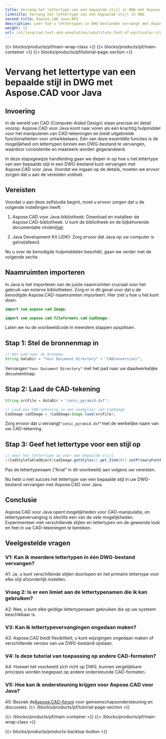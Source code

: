 ```yaml
---
title: Vervang het lettertype van een bepaalde stijl in DWG met Aspose.CAD voor Java
linktitle: Vervang het lettertype van een bepaalde stijl in DWG
second_title: Aspose.CAD Java-API
description: Leer hoe u lettertypen in DWG-bestanden vervangt met Aspose.CAD voor Java. Stapsgewijze handleiding voor het nauwkeurig aanpassen van stijlen.
weight: 12
url: /nl/java/cad-text-and-annotation/substitute-font-of-particular-style-in-dwg/
---
```


{{< blocks/products/pf/main-wrap-class >}}
{{< blocks/products/pf/main-container >}}
{{< blocks/products/pf/tutorial-page-section >}}

# Vervang het lettertype van een bepaalde stijl in DWG met Aspose.CAD voor Java

## Invoering

In de wereld van CAD (Computer-Aided Design) staan precisie en detail voorop. Aspose.CAD voor Java komt naar voren als een krachtig hulpmiddel voor het manipuleren van CAD-tekeningen en biedt uitgebreide functionaliteiten voor ontwikkelaars. Eén van deze essentiële functies is de mogelijkheid om lettertypen binnen een DWG-bestand te vervangen, waardoor consistentie en maatwerk worden gegarandeerd.

In deze stapsgewijze handleiding gaan we dieper in op hoe u het lettertype van een bepaalde stijl in een DWG-bestand kunt vervangen met Aspose.CAD voor Java. Voordat we ingaan op de details, moeten we ervoor zorgen dat u aan de vereisten voldoet.

## Vereisten

Voordat u aan deze zelfstudie begint, moet u ervoor zorgen dat u de volgende instellingen heeft:

1.  Aspose.CAD voor Java-bibliotheek: Download en installeer de Aspose.CAD-bibliotheek. U kunt de bibliotheek en de bijbehorende documentatie vinden[hier](https://releases.aspose.com/cad/java/).

2. Java Development Kit (JDK): Zorg ervoor dat Java op uw computer is geïnstalleerd.

Nu u over de benodigde hulpmiddelen beschikt, gaan we verder met de volgende sectie.

## Naamruimten importeren

In Java is het importeren van de juiste naamruimten cruciaal voor het gebruik van externe bibliotheken. Zorg er in dit geval voor dat u de benodigde Aspose.CAD-naamruimten importeert. Hier ziet u hoe u het kunt doen:

```java
import com.aspose.cad.Image;

import com.aspose.cad.fileformats.cad.CadImage;

```

Laten we nu de voorbeeldcode in meerdere stappen opsplitsen.

## Stap 1: Stel de bronnenmap in

```java
// Het pad naar de bronmap.
String dataDir = "Your Document Directory" + "CADConversion/";
```

 Vervangen`"Your Document Directory"` met het pad naar uw daadwerkelijke documentmap.

## Stap 2: Laad de CAD-tekening

```java
String srcFile = dataDir + "conic_pyramid.dxf";

// Laad een CAD-tekening in een exemplaar van CadImage
CadImage cadImage = (CadImage)Image.load(srcFile);
```

 Zorg ervoor dat u vervangt`"conic_pyramid.dxf"`met de werkelijke naam van uw CAD-tekening.

## Stap 3: Geef het lettertype voor een stijl op

```java
// Geef het lettertype op voor een bepaalde stijl
((CadStyleTableObject)cadImage.getStyles().get_Item(0)).setPrimaryFontName("Arial");
```

Pas de lettertypenaam ("Arial" in dit voorbeeld) aan volgens uw vereisten.

Nu hebt u met succes het lettertype van een bepaalde stijl in uw DWG-bestand vervangen met Aspose.CAD voor Java.

## Conclusie

Aspose.CAD voor Java opent mogelijkheden voor CAD-manipulatie, en lettertypevervanging is slechts een van de vele mogelijkheden. Experimenteer met verschillende stijlen en lettertypen om de gewenste look en feel in uw CAD-tekeningen te bereiken.

## Veelgestelde vragen

### V1: Kan ik meerdere lettertypen in één DWG-bestand vervangen?

A1: Ja, u kunt verschillende stijlen doorlopen en het primaire lettertype voor elke stijl afzonderlijk instellen.

### Vraag 2: Is er een limiet aan de lettertypenamen die ik kan gebruiken?

A2: Nee, u kunt elke geldige lettertypenaam gebruiken die op uw systeem beschikbaar is.

### V3: Kan ik lettertypevervangingen ongedaan maken?

A3: Aspose.CAD biedt flexibiliteit; u kunt wijzigingen ongedaan maken of verschillende versies van uw DWG-bestand opslaan.

### V4: Is deze tutorial van toepassing op andere CAD-formaten?

A4: Hoewel het voorbeeld zich richt op DWG, kunnen vergelijkbare principes worden toegepast op andere ondersteunde CAD-formaten.

### V5: Hoe kan ik ondersteuning krijgen voor Aspose.CAD voor Java?

A5: Bezoek de[Aspose.CAD-forum](https://forum.aspose.com/c/cad/19) voor gemeenschapsondersteuning en discussies.
{{< /blocks/products/pf/tutorial-page-section >}}

{{< /blocks/products/pf/main-container >}}
{{< /blocks/products/pf/main-wrap-class >}}

{{< blocks/products/products-backtop-button >}}
